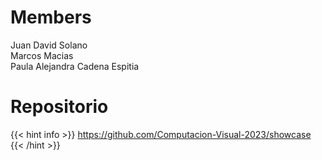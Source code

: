 # Members

Juan David Solano  \
Marcos Macias \
Paula Alejandra Cadena Espitia 

# Repositorio

{{< hint info >}}
https://github.com/Computacion-Visual-2023/showcase
{{< /hint >}}